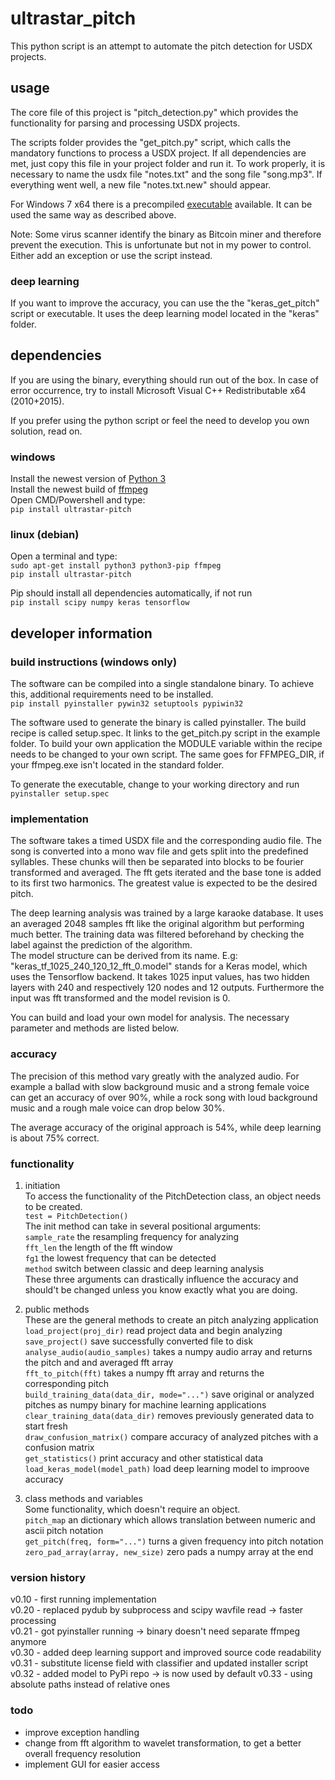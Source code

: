 # ultrastar_pitch
This python script is an attempt to automate the pitch detection for USDX projects. 

## usage
The core file of this project is "pitch_detection.py" which provides the functionality 
for parsing and processing USDX projects. 

The scripts folder provides the "get_pitch.py" script, which calls the mandatory functions to process a USDX project.
If all dependencies are met, just copy this file in your project folder and run it. 
To work properly, it is necessary to name the usdx file "notes.txt" and the song file "song.mp3".
If everything went well, a new file "notes.txt.new" should appear.

For Windows 7 x64 there is a precompiled [executable](https://my.pcloud.com/publink/show?code=kZt3wA7ZnxhL5olW9IkS2FX7DchyBp5k4J37) available. 
It can be used the same way as described above.  
  
Note: Some virus scanner identify the binary as Bitcoin miner and therefore prevent the execution. This is unfortunate but not in my power to
control. Either add an exception or use the script instead.

### deep learning
If you want to improve the accuracy, you can use the the "keras\_get\_pitch" script or executable. It uses the deep learning 
model located in the "keras" folder. 

## dependencies
If you are using the binary, everything should run out of the box. 
In case of error occurrence, try to install Microsoft Visual C++ Redistributable x64 (2010+2015).  
  
If you prefer using the python script or feel the need to develop you own solution, read on.
### windows
Install the newest version of [Python 3](https://www.python.org/downloads/windows/)  
Install the newest build of [ffmpeg](https://de.wikihow.com/FFmpeg-unter-Windows-installieren)  
Open CMD/Powershell and type:  
`pip install ultrastar-pitch`
### linux (debian)
Open a terminal and type:  
`sudo apt-get install python3 python3-pip ffmpeg`  
`pip install ultrastar-pitch`  

Pip should install all dependencies automatically, if not run  
`pip install scipy numpy keras tensorflow`

## developer information
### build instructions (windows only)
The software can be compiled into a single standalone binary. To achieve this, additional requirements need to be installed.  
`pip install pyinstaller pywin32 setuptools pypiwin32`  

The software used to generate the binary is called pyinstaller. The build recipe is called setup.spec. 
It links to the get_pitch.py script in the example folder. To build your own application the MODULE variable within the 
recipe needs to be changed to your own script. The same goes for FFMPEG_DIR, if your ffmpeg.exe isn't located in the 
standard folder.

To generate the executable, change to your working directory and run  
`pyinstaller setup.spec`

### implementation
The software takes a timed USDX file and the corresponding audio file. The song is converted into a mono wav file 
and gets split into the predefined syllables. These chunks will then be separated into blocks to be fourier transformed and 
averaged. The fft gets iterated and the base tone is added to its first two harmonics. 
The greatest value is expected to be the desired pitch.  
  
The deep learning analysis was trained by a large karaoke database. It uses an averaged 2048 samples fft like the 
original algorithm but performing much better. The training data was filtered beforehand by checking the label against 
the prediction of the algorithm.  
The model structure can be derived from its name. E.g: "keras\_tf\_1025\_240\_120\_12\_fft\_0.model" stands for a Keras model, 
which uses the Tensorflow backend. It takes 1025 input values, has two hidden layers with 240 and respectively 120 nodes 
and 12 outputs. Furthermore the input was fft transformed and the model revision is 0.  
  
You can build and load your own model for analysis. The necessary parameter and methods are listed below.

### accuracy
The precision of this method vary greatly with the analyzed audio. For example a ballad with slow background music and 
a strong female voice can get an accuracy of over 90%, while a rock song with loud background music and a rough male voice 
can drop below 30%.  
  
The average accuracy of the original approach is 54%, while deep learning is about 75% correct.

### functionality

1. initiation  
To access the functionality of the PitchDetection class, an object needs to be created.  
`test = PitchDetection()`  
The init method can take in several positional arguments:  
`sample_rate` the resampling frequency for analyzing  
`fft_len` the length of the fft window  
`fg1` the lowest frequency that can be detected  
`method` switch between classic and deep learning analysis  
These three arguments can drastically influence the accuracy and should't be changed unless you know exactly what you are doing.

2. public methods  
These are the general methods to create an pitch analyzing application  
`load_project(proj_dir)`	read project data and begin analyzing  
`save_project()` save successfully converted file to disk  
`analyse_audio(audio_samples)` takes a numpy audio array and returns the pitch and and averaged fft array  
`fft_to_pitch(fft)` takes a numpy fft array and returns the corresponding pitch  
`build_training_data(data_dir, mode="...")` save original or analyzed pitches as numpy binary for machine learning applications  
`clear_training_data(data_dir)` removes previously generated data to start fresh  
`draw_confusion_matrix()` compare accuracy of analyzed pitches with a confusion matrix  
`get_statistics()` print accuracy and other statistical data  
`load_keras_model(model_path)` load deep learning model to improove accuracy

3. class methods and variables  
Some functionality, which doesn't require an object.  
`pitch_map` an dictionary which allows translation between numeric and ascii pitch notation  
`get_pitch(freq, form="...")` turns a given frequency into pitch notation  
`zero_pad_array(array, new_size)` zero pads a numpy array at the end

### version history
v0.10 - first running implementation  
v0.20 - replaced pydub by subprocess and scipy wavfile read -> faster processing  
v0.21 - got pyinstaller running -> binary doesn't need separate ffmpeg anymore  
v0.30 - added deep learning support and improved source code readability  
v0.31 - substitute license field with classifier and updated installer script
v0.32 - added model to PyPi repo -> is now used by default
v0.33 - using absolute paths instead of relative ones

### todo
* improve exception handling
* change from fft algorithm to wavelet transformation, to get a better overall frequency resolution
* implement GUI for easier access





